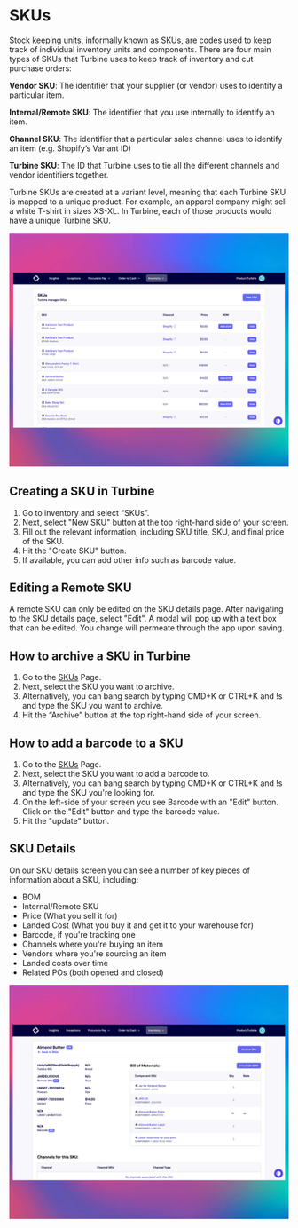# SKUs

Stock keeping units, informally known as SKUs, are codes used to keep track of individual inventory units and components. There are four main types of SKUs that Turbine uses to keep track of inventory and cut purchase orders:

**Vendor SKU**: The identifier that your supplier (or vendor) uses to identify a particular item.

**Internal/Remote SKU**: The identifier that you use internally to identify an item.

**Channel SKU**: The identifier that a particular sales channel uses to identify an item (e.g. Shopify’s Variant ID)

**Turbine SKU**: The ID that Turbine uses to tie all the different channels and vendor identifiers together. 

Turbine SKUs are created at a variant level, meaning that each Turbine SKU is mapped to a unique product. For example, an apparel company might sell a white T-shirt in sizes XS-XL. In Turbine, each of those products would have a unique Turbine SKU.

![Order Index Page](../../static/img/skus1.png)

## Creating a SKU in Turbine

1. Go to inventory and select “SKUs”.
2. Next, select "New SKU" button at the top right-hand side of your screen.
3. Fill out the relevant information, including SKU title, SKU, and final price of the SKU.
4. Hit the "Create SKU" button.
5. If available, you can add other info such as barcode value.

## Editing a Remote SKU

A remote SKU can only be edited on the SKU details page. After navigating to the SKU details page, select "Edit". A modal will pop up with a text box that can be edited. You change will permeate through the app upon saving. 

## How to archive a SKU in Turbine

1. Go to the [SKUs](https://app.helloturbine.com/app/skus) Page.
2. Next, select the SKU you want to archive.
3. Alternatively, you can bang search by typing CMD+K or CTRL+K and !s and type the SKU you want to archive.
4. Hit the “Archive” button at the top right-hand side of your screen.

## How to add a barcode to a SKU 

1. Go to the [SKUs](https://app.helloturbine.com/app/skus) Page.
2. Next, select the SKU you want to add a barcode to.
3. Alternatively, you can bang search by typing CMD+K or CTRL+K and !s and type the SKU you're looking for.
4. On the left-side of your screen you see Barcode with an "Edit" button. Click on the "Edit" button and type the barcode value.
5. Hit the "update" button. 

## SKU Details

On our SKU details screen you can see a number of key pieces of information about a SKU, including: 
* BOM
* Internal/Remote SKU
* Price (What you sell it for)
* Landed Cost (What you buy it and get it to your warehouse for)
* Barcode, if you're tracking one
* Channels where you're buying an item
* Vendors where you're sourcing an item
* Landed costs over time
* Related POs (both opened and closed)

![Order Index Page](../../static/img/skus2.png)
